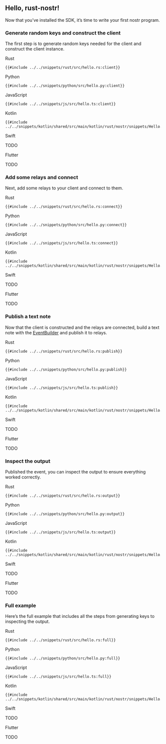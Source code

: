 ## Hello, rust-nostr!

Now that you’ve installed the SDK, it’s time to write your first nostr program.

### Generate random keys and construct the client

The first step is to generate random keys needed for the client and construct the client instance.

<custom-tabs category="lang">
<div slot="title">Rust</div>
<section>

```rust,ignore
{{#include ../../snippets/rust/src/hello.rs:client}}
```

</section>

<div slot="title">Python</div>
<section>

```python,ignore
{{#include ../../snippets/python/src/hello.py:client}}
```

</section>

<div slot="title">JavaScript</div>
<section>

```typescript,ignore
{{#include ../../snippets/js/src/hello.ts:client}}
```

</section>

<div slot="title">Kotlin</div>
<section>

```kotlin,ignore
{{#include ../../snippets/kotlin/shared/src/main/kotlin/rust/nostr/snippets/Hello.kt:client}}
```

</section>

<div slot="title">Swift</div>
<section>

TODO

</section>

<div slot="title">Flutter</div>
<section>

TODO

</section>
</custom-tabs>

### Add some relays and connect

Next, add some relays to your client and connect to them.

<custom-tabs category="lang">
<div slot="title">Rust</div>
<section>

```rust,ignore
{{#include ../../snippets/rust/src/hello.rs:connect}}
```

</section>

<div slot="title">Python</div>
<section>

```python,ignore
{{#include ../../snippets/python/src/hello.py:connect}}
```

</section>

<div slot="title">JavaScript</div>
<section>

```typescript,ignore
{{#include ../../snippets/js/src/hello.ts:connect}}
```

</section>

<div slot="title">Kotlin</div>
<section>

```kotlin,ignore
{{#include ../../snippets/kotlin/shared/src/main/kotlin/rust/nostr/snippets/Hello.kt:connect}}
```

</section>

<div slot="title">Swift</div>
<section>

TODO

</section>

<div slot="title">Flutter</div>
<section>

TODO

</section>
</custom-tabs>


### Publish a text note

Now that the client is constructed and the relays are connected, 
build a text note with the [EventBuilder](event/builder.md) and publish it to relays.

<custom-tabs category="lang">
<div slot="title">Rust</div>
<section>

```rust,ignore
{{#include ../../snippets/rust/src/hello.rs:publish}}
```

</section>

<div slot="title">Python</div>
<section>

```python,ignore
{{#include ../../snippets/python/src/hello.py:publish}}
```

</section>

<div slot="title">JavaScript</div>
<section>

```typescript,ignore
{{#include ../../snippets/js/src/hello.ts:publish}}
```

</section>

<div slot="title">Kotlin</div>
<section>

```kotlin,ignore
{{#include ../../snippets/kotlin/shared/src/main/kotlin/rust/nostr/snippets/Hello.kt:publish}}
```

</section>

<div slot="title">Swift</div>
<section>

TODO

</section>

<div slot="title">Flutter</div>
<section>

TODO

</section>
</custom-tabs>

### Inspect the output

Published the event, you can inspect the output to ensure everything worked correctly.

<custom-tabs category="lang">
<div slot="title">Rust</div>
<section>

```rust,ignore
{{#include ../../snippets/rust/src/hello.rs:output}}
```

</section>

<div slot="title">Python</div>
<section>

```python,ignore
{{#include ../../snippets/python/src/hello.py:output}}
```

</section>

<div slot="title">JavaScript</div>
<section>

```typescript,ignore
{{#include ../../snippets/js/src/hello.ts:output}}
```

</section>

<div slot="title">Kotlin</div>
<section>

```kotlin,ignore
{{#include ../../snippets/kotlin/shared/src/main/kotlin/rust/nostr/snippets/Hello.kt:output}}
```

</section>

<div slot="title">Swift</div>
<section>

TODO

</section>

<div slot="title">Flutter</div>
<section>

TODO

</section>
</custom-tabs>

### Full example

Here’s the full example that includes all the steps from generating keys to inspecting the output.

<custom-tabs category="lang">
<div slot="title">Rust</div>
<section>

```rust,ignore
{{#include ../../snippets/rust/src/hello.rs:full}}
```

</section>

<div slot="title">Python</div>
<section>

```python,ignore
{{#include ../../snippets/python/src/hello.py:full}}
```

</section>

<div slot="title">JavaScript</div>
<section>

```typescript,ignore
{{#include ../../snippets/js/src/hello.ts:full}}
```

</section>

<div slot="title">Kotlin</div>
<section>

```kotlin,ignore
{{#include ../../snippets/kotlin/shared/src/main/kotlin/rust/nostr/snippets/Hello.kt:full}}
```

</section>

<div slot="title">Swift</div>
<section>

TODO

</section>

<div slot="title">Flutter</div>
<section>

TODO

</section>
</custom-tabs>
